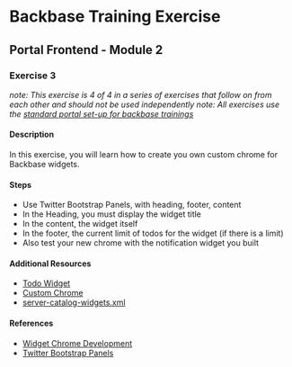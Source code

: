 # Backbase Training Exercise

## Portal Frontend - Module 2

### Exercise 3

_note: This exercise is 4 of 4 in a series of exercises that follow on from each other and should not be used independently_
_note: All exercises use the [standard portal set-up for backbase trainings](https://my.backbase.com/resources/how-to-guides/getting-your-first-launchpad-based-portal-set-up/)_

#### Description

In this exercise, you will learn how to create you own custom chrome for Backbase widgets.

#### Steps

 - Use Twitter Bootstrap Panels, with heading, footer, content
 - In the Heading, you must display the widget title
 - In the content, the widget itself
 - In the footer, the current limit of todos for the widget (if there is a limit)
 - Also test your new chrome with the notification widget you built

#### Additional Resources

 - [Todo Widget](../../../widgets/pf2e3-todo-widget)
 - [Custom Chrome](../../../html/chromes/custom-chrome.html)
 - [server-catalog-widgets.xml](../../../../../config-info/import/server-catalog-widgets.xml)

#### References

 - [Widget Chrome Development](https://my.backbase.com/resources/documentation/portal/5.5.1.0/devd_comp_wdgt_chrome.html)
 - [Twitter Bootstrap Panels](http://getbootstrap.com/components/#panels)
